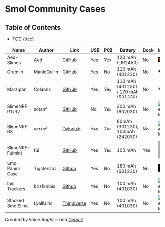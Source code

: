 # Smol Community Cases

## Table of Contents
* TOC
{:toc}

<table class="table-sort table-arrows">
  <thead>
    <tr>
      <th>Name</th>
      <th>Author</th>
      <th>Link</th>
      <th>USB</th>
      <th>PCB</th>
      <th>Battery</th>
      <th>Dock</th>
      <th class="disable-sort">Image</th>
    </tr>
  </thead>
  <tbody>
    <tr>
      <td>Aed-Slimes</td>
      <td>Aed</td>
      <td><a href="https://github.com/Aed-1/Aed-Slimes">GitHub</a></td>
      <td class="yes">Yes</td>
      <td class="yes">Yes</td>
      <td>120 mAh (LIR2450)</td>
      <td>No</td>
      <td><img src="https://raw.githubusercontent.com/Aed-1/Aed-Slimes/refs/heads/main/img/Aed-Slime.png" alt="Case Image" loading="lazy"/></td>
    </tr>
    <tr>
      <td>Gremlin</td>
      <td>ManicQuinn</td>
      <td><a href="https://github.com/ManicQuinn/SlimeVR-Gremlin">GitHub</a></td>
      <td class="yes">Yes</td>
      <td>No</td>
      <td>110 mAh (401230)</td>
      <td>No</td>
      <td><img src="https://raw.githubusercontent.com/ManicQuinn/SlimeVR-Gremlin/refs/heads/main/photos/GremlinTrackers.png" alt="Case Image" loading="lazy"/></td>
    </tr>
    <tr>
      <td>Marzipan</td>
      <td>Colanns</td>
      <td><a href="https://github.com/colasama/Marzipan">GitHub</a></td>
      <td class="yes">Yes</td>
      <td class="yes">Yes</td>
      <td>110 mAh (401230) / 170 mAh (501230)</td>
      <td>No</td>
      <td><img src="https://raw.githubusercontent.com/colasama/Marzipan/refs/heads/main/assets/sample.jpg" alt="Case Image" loading="lazy"/></td>
    </tr>
    <tr>
      <td>SlimeNRF R1/R2</td>
      <td>sctanf</td>
      <td><a href="https://github.com/SlimeVR/SlimeVR-Tracker-nRF-PCB">GitHub</a></td>
      <td>No</td>
      <td class="yes">Yes</td>
      <td>300 mAh (602030)</td>
      <td>No</td>
      <td><img src="https://raw.githubusercontent.com/SlimeVR/SlimeVR-Tracker-nRF-PCB/refs/heads/main/images/DSC_0067.webp" alt="Case Image" loading="lazy"/></td>
    </tr>
    <tr>
      <td>SlimeNRF R3</td>
      <td>sctanf</td>
      <td><a href="https://oshwlab.com/sctanf/slimenrf3">Oshwlab</a></td>
      <td class="yes">Yes</td>
      <td class="yes">Yes</td>
      <td>80mAh (301230)/ 100mAh (242030)</td>
      <td>No</td>
      <td><img src="https://image.easyeda.com/pullimage/yqgxTM1PciHEAJCbQuXxcXNqxEJMzmkE2ujd4QaK.jpeg" alt="Case Image" loading="lazy"/></td>
    </tr>
    <tr>
      <td>SlimeNRF-Fuimini</td>
      <td>fui</td>
      <td><a href="https://github.com/Zipra1/SlimeNRF-Fuimini">GitHub</a></td>
      <td class="yes">Yes</td>
      <td class="yes">Yes</td>
      <td>100 mAh</td>
      <td class="yes">Yes</td>
      <td><img src="https://raw.githubusercontent.com/Zipra1/SlimeNRF-Fuimini/refs/heads/main/Tracker/Photos/Raw/iso.jpg" alt="Case Image" loading="lazy"/></td>
    </tr>
    <tr>
      <td>Smol Panini Case</td>
      <td>TigsterCox</td>
      <td><a href="https://github.com/TigsterCox/Smol-Panini-Case/">Github</a></td>
      <td class="yes">Yes</td>
      <td>No</td>
      <td>180 mAh (601230)</td>
      <td>No</td>
      <td><img src="https://raw.githubusercontent.com/TigsterCox/Smol-Panini-Case/refs/heads/main/Renders/Render.png" alt="Case Image" loading="lazy"/></td>
    </tr>
    <tr>
      <td>Ibis Trackers</td>
      <td>brisfknibis</td>
      <td><a href="https://github.com/brisfknibis/ibis-trackers/">Github</a></td>
      <td class="yes">Yes</td>
      <td>No</td>
      <td>100 mAh (401030)</td>
      <td>No</td>
      <td><img src="https://raw.githubusercontent.com/brisfknibis/ibis-trackers/refs/heads/main/Images/IbisTracker.jpg" alt="Case Image" loading="lazy"/></td>
    </tr>
    <tr>
      <td>Stacked SmolSlime</td>
      <td>LyallUlric</td>
      <td><a href="https://www.thingiverse.com/thing:6941615">Thingiverse</a></td>
      <td class="yes">Yes</td>
      <td>No</td>
      <td>100 mAh (401030)</td>
      <td>No</td>
      <td><img src="https://cdn.thingiverse.com/assets/d4/ec/6a/83/0d/large_display_image_2025-02-20_171452292.png" alt="Case Image" loading="lazy"/></td>
    </tr>
  </tbody>
</table>

*Created by Shine Bright ✨ and [Depact](https://github.com/Depact)*
